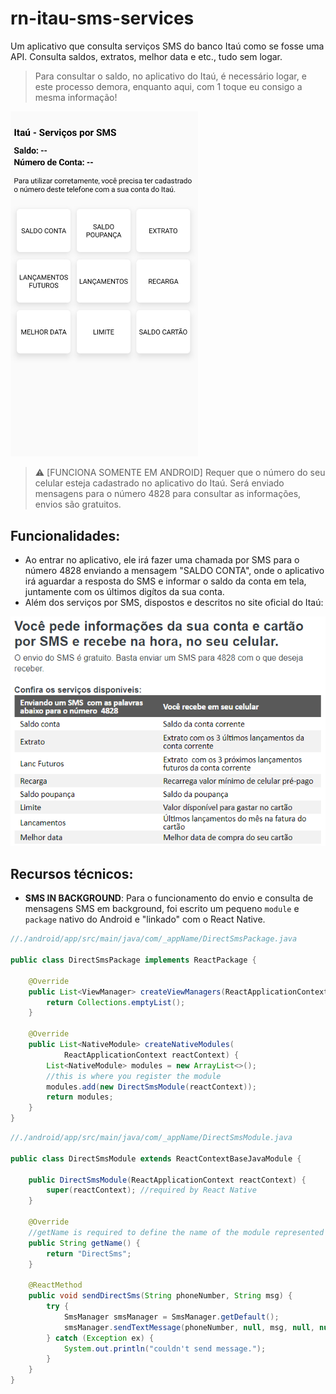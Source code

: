# rn-itau-sms-services
Um aplicativo que consulta serviços SMS do banco Itaú como se fosse uma API. Consulta saldos, extratos, melhor data e etc., tudo sem logar.

> Para consultar o saldo, no aplicativo do Itaú, é necessário logar, e este processo demora, enquanto aqui, com 1 toque eu consigo a mesma informação!

<img src="./.gitassets/scrsht-app.jpg" width="300" />

> ⚠️ [FUNCIONA SOMENTE EM ANDROID] Requer que o número do seu celular esteja cadastrado no aplicativo do Itaú. Será enviado mensagens para o número 4828 para consultar as informações, envios são gratuitos.

## Funcionalidades:

- Ao entrar no aplicativo, ele irá fazer uma chamada por SMS para o número 4828 enviando a mensagem "SALDO CONTA", onde o aplicativo irá aguardar a resposta do SMS e informar o saldo da conta em tela, juntamente com os últimos digítos da sua conta.
- Além dos serviços por SMS, dispostos e descritos no site oficial do Itaú:

<img src="./.gitassets/func-app.png" />

## Recursos técnicos:

- **SMS IN BACKGROUND**: Para o funcionamento do envio e consulta de mensagens SMS em background, foi escrito um pequeno `module` e `package` nativo do Android e "linkado" com o React Native.

```JAVA
//./android/app/src/main/java/com/_appName/DirectSmsPackage.java

public class DirectSmsPackage implements ReactPackage {
 
    @Override
    public List<ViewManager> createViewManagers(ReactApplicationContext reactContext) {
        return Collections.emptyList();
    }
 
    @Override
    public List<NativeModule> createNativeModules(
            ReactApplicationContext reactContext) {
        List<NativeModule> modules = new ArrayList<>();
        //this is where you register the module
        modules.add(new DirectSmsModule(reactContext));
        return modules;
    }
}
```

```JAVA
//./android/app/src/main/java/com/_appName/DirectSmsModule.java

public class DirectSmsModule extends ReactContextBaseJavaModule {
 
    public DirectSmsModule(ReactApplicationContext reactContext) {
        super(reactContext); //required by React Native
    }
 
    @Override
    //getName is required to define the name of the module represented in JavaScript
    public String getName() { 
        return "DirectSms";
    }
 
    @ReactMethod
    public void sendDirectSms(String phoneNumber, String msg) {
        try {      
            SmsManager smsManager = SmsManager.getDefault();
            smsManager.sendTextMessage(phoneNumber, null, msg, null, null);    
        } catch (Exception ex) {
            System.out.println("couldn't send message.");
        } 
    }
}
```
